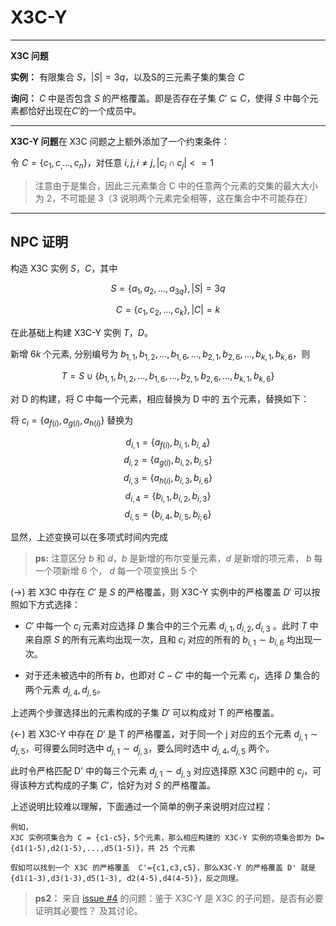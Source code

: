 # X3C-Y


---
**X3C 问题**

**实例：** 有限集合 $S$，$|S|=3q$，以及S的三元素子集的集合 $C$

**询问：** $C$ 中是否包含 $S$ 的严格覆盖。即是否存在子集 $C'\subseteq C$，使得 $S$ 中每个元素都恰好出现在$C'$的一个成员中。

---
**X3C-Y 问题**在 X3C 问题之上额外添加了一个约束条件：

令 $C = \{c_1,c_,...,c_n\}$，对任意 $i,j,i \neq j, |c_i  \cap c_j|<=1$


> 注意由于是集合，因此三元素集合 C 中的任意两个元素的交集的最大大小为 2，不可能是 3（3 说明两个元素完全相等，这在集合中不可能存在）
---

## NPC 证明

构造 X3C 实例 $S$，$C$，其中

$$S=\{a_1,a_2,...,a_{3q}\}, |S| = 3q$$

$$C=\{c_1,c_2,...,c_k\}, |C|=k$$

在此基础上构建 X3C-Y 实例 $T$，$D$。

新增 $6k$ 个元素, 分别编号为 $b_{1,1},b_{1,2},...,b_{1,6},...,b_{2,1},b_{2,6},...,b_{k,1},b_{k,6}$，则 

$$T = S \cup \{b_{1,1},b_{1,2},...,b_{1,6},...,b_{2,1},b_{2,6},...,b_{k,1},b_{k,6}\}$$

对 D 的构建，将 C 中每一个元素，相应替换为 D 中的 五个元素，替换如下：

将 $c_i=\{a_{f(i)}, a_{g(i)}, a_{h(i)}\}$ 替换为

$$d_{i,1} = \{a_{f(i)}, b_{i,1}, b_{i,4}\}$$
$$d_{i,2} = \{a_{g(i)}, b_{i,2}, b_{i,5}\}$$
$$d_{i,3} = \{a_{h(i)}, b_{i,3}, b_{i,6}\}$$
$$d_{i,4} = \{b_{i,1}, b_{i,2}, b_{i,3}\}$$
$$d_{i,5} = \{b_{i,4}, b_{i,5}, b_{i,6}\}$$


显然，上述变换可以在多项式时间内完成

> **ps:** 注意区分 $b$ 和 $d$，$b$ 是新增的布尔变量元素，$d$ 是新增的项元素， $b$ 每一个项新增 6 个， $d$ 每一个项变换出 5 个

(->) 若 X3C 中存在 $C'$ 是 $S$ 的严格覆盖，则 X3C-Y 实例中的严格覆盖 $D'$ 可以按照如下方式选择： 

- $C'$ 中每一个 $c_i$ 元素对应选择 $D$ 集合中的三个元素 $d_{i,1},d_{i,2},d_{i,3}$ 。此时 $T$ 中来自原 $S$ 的所有元素均出现一次，且和 $c_i$ 对应的所有的 $b_{i,1}\sim b_{i,6}$ 均出现一次。

- 对于还未被选中的所有 $b$，也即对 $C-C'$ 中的每一个元素 $c_j$，选择 $D$ 集合的两个元素 $d_{j,4},d_{j,5}$。

上述两个步骤选择出的元素构成的子集 $D'$ 可以构成对 T 的严格覆盖。

(<-) 若 X3C-Y 中存在 $D'$ 是 T 的严格覆盖，对于同一个 j 对应的五个元素 $d_{j,1}\sim d_{j,5}$，可得要么同时选中 $d_{j,1}\sim d_{j,3}$，要么同时选中 $d_{j,4},d_{j,5}$ 两个。

此时令严格匹配 D' 中的每三个元素 $d_{j,1}\sim d_{j,3}$ 对应选择原 X3C 问题中的 $c_j$，可得该种方式构成的子集 $C'$，恰好为对 $S$ 的严格覆盖。

上述说明比较难以理解，下面通过一个简单的例子来说明对应过程：
```
例如，
X3C 实例项集合为 C = {c1-c5}，5个元素，那么相应构建的 X3C-Y 实例的项集合即为 D={d1(1-5),d2(1-5),...,d5(1-5)}，共 25 个元素

假如可以找到一个 X3C 的严格覆盖  C'={c1,c3,c5}，那么X3C-Y 的严格覆盖 D' 就是 {d1(1-3),d3(1-3),d5(1-3), d2(4-5),d4(4-5)}，反之同理。
```


> **ps2：** 来自 [issue #4](https://github.com/sailist/AdAlgo/issues/4) 的问题：鉴于 X3C-Y 是 X3C 的子问题，是否有必要证明其必要性？ 及其讨论。